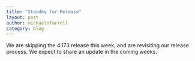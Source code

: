 ```yaml
---
title: "Standby for Release"
layout: post
author: michaelofarrell
category: blog
---
```


We are skipping the 4.173 release this week, and are revisiting our release
process. We expect to share an update in the coming weeks.

